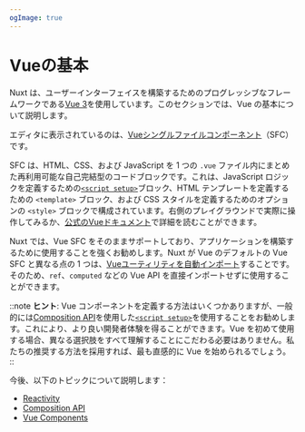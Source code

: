 ```yaml
---
ogImage: true
---
```


# Vueの基本

Nuxt は、ユーザーインターフェイスを構築するためのプログレッシブなフレームワークである[Vue 3](https://vuejs.org/)を使用しています。このセクションでは、Vue の基本について説明します。

エディタに表示されているのは、[Vueシングルファイルコンポーネント](https://vuejs.org/guide/scaling-up/sfc.html)（SFC）です。

SFC は、HTML、CSS、および JavaScript を 1 つの `.vue` ファイル内にまとめた再利用可能な自己完結型のコードブロックです。これは、JavaScript ロジックを定義するための[`<script setup>`](https://vuejs.org/api/sfc-script-setup.html)ブロック、HTML テンプレートを定義するための `<template>` ブロック、および CSS スタイルを定義するためのオプションの `<style>` ブロックで構成されています。右側のプレイグラウンドで実際に操作してみるか、[公式のVueドキュメント](https://v3.vuejs.org/guide/single-file-component.html)で詳細を読むことができます。

Nuxt では、Vue SFC をそのままサポートしており、アプリケーションを構築するために使用することを強くお勧めします。Nuxt が Vue のデフォルトの Vue SFC と異なる点の 1 つは、[Vueユーティリティを自動インポート](https://nuxt.com/docs/guide/concepts/auto-imports)することです。そのため、`ref`、`computed` などの Vue API を直接インポートせずに使用することができます。

::note
**ヒント**: Vue コンポーネントを定義する方法はいくつかありますが、一般的には[Composition API](https://vuejs.org/guide/introduction.html#composition-api)を使用した[`<script setup>`](https://vuejs.org/api/sfc-script-setup.html)を使用することをお勧めします。これにより、より良い開発者体験を得ることができます。Vue を初めて使用する場合、異なる選択肢をすべて理解することにこだわる必要はありません。私たちの推奨する方法を採用すれば、最も直感的に Vue を始められるでしょう。
::

今後、以下のトピックについて説明します：

- [Reactivity](/vue/reactivity)
- [Composition API](/vue/composition-api)
- [Vue Components](/vue/components)
